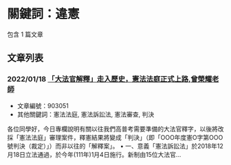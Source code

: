 # 關鍵詞：違憲

包含 1 篇文章

## 文章列表

### 2022/01/18 [「大法官解釋」走入歷史，憲法法庭正式上路,曾榮耀老師](../../articles/903051_%E3%80%8C%E5%A4%A7%E6%B3%95%E5%AE%98%E8%A7%A3%E9%87%8B%E3%80%8D%E8%B5%B0%E5%85%A5%E6%AD%B7%E5%8F%B2%EF%BC%8C%E6%86%B2%E6%B3%95%E6%B3%95%E5%BA%AD%E6%AD%A3%E5%BC%8F%E4%B8%8A%E8%B7%AF%2C%E6%9B%BE%E6%A6%AE%E8%80%80%E8%80%81%E5%B8%AB.md)
- 文章編號：903051
- 其他關鍵詞：憲法法庭, 憲法訴訟法, 憲法審查, 判決

各位同學好，今日專欄說明有關以往我們高普考需要準備的大法官釋字，以後將改採「憲法法庭」審理案件，釋憲結果將變成「判決」（即「OOO年度憲O字第OOO號判決（裁定）」）而非以往的「解釋案」。 • 一、意義「憲法訴訟法」於2018年12月18日立法通過，於今年(111年)1月4日施行。新制由15位大法官...
